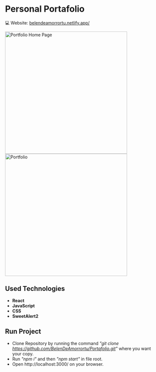 # Personal Portafolio

<p>💻 Website: <a href="https://belendeamorrortu.netlify.app/" target="_blanck">belendeamorrortu.netlify.app/<a/><p/>

<div>
  <img style="width: 400px" src="https://user-images.githubusercontent.com/107082075/197886960-e1798a5b-1865-4cd6-b0ee-2c2f70dd1201.png" alt="Portfolio Home Page"/>
  <img style="width: 400px" src="https://user-images.githubusercontent.com/107082075/197886940-c2dd8003-7f78-4af1-9639-6ff90e654452.png" alt="Portfolio"/>
<div/>

## Used Technologies

- __React__
- __JavaScript__
- __CSS__
- __SweetAlert2__

## Run Project

- Clone Repository by running the command _"git clone https://github.com/BelenDeAmorrortu/Portafolio.git"_ where you want your copy.
- Run _"npm i"_ and then _"npm start"_ in file root.
- Open http://localhost:3000/ on your browser.


